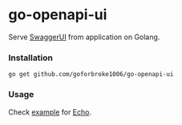 # go-openapi-ui

Serve [SwaggerUI](https://swagger.io/tools/swagger-ui/) from application on Golang.

### Installation

```shell
go get github.com/goforbroke1006/go-openapi-ui
```

### Usage

Check [example](./examples/echo/main.go) for [Echo](https://echo.labstack.com/).
